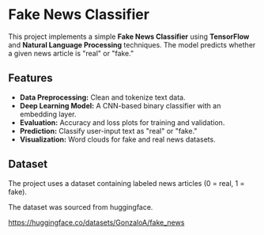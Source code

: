 # Fake News Classifier

This project implements a simple **Fake News Classifier** using **TensorFlow** and **Natural 
Language Processing** techniques. The model predicts whether a given news article is "real" or "fake."

## Features
- **Data Preprocessing:** Clean and tokenize text data.
- **Deep Learning Model:** A CNN-based binary classifier with an embedding layer.
- **Evaluation:** Accuracy and loss plots for training and validation.
- **Prediction:** Classify user-input text as "real" or "fake."
- **Visualization:** Word clouds for fake and real news datasets.

## Dataset
The project uses a dataset containing labeled news articles (0 = real, 1 = fake).

The dataset was sourced from huggingface.

https://huggingface.co/datasets/GonzaloA/fake_news